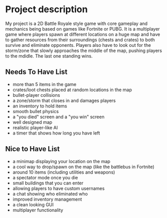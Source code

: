 # Project description

My project is a 2D Battle Royale style game with core gameplay and mechanics being based on games like Fortnite or PUBG. It is a multiplayer game where players spawn at different locations on a huge map and have to gather resources from their surroundings (chests and crates) to both survive and eliminate opponents. Players also have to look out for the storm/zone that slowly approaches the middle of the map, pushing players to the mdidle. The last one standing wins.

## Needs To Have List

- more than 5 items in the game
- crates/loot chests placed at random locations in the map
- bullet-player collisions
- a zone/storm that closes in and damages players
- an inventory to hold items
- smooth bullet physics
- a "you died" screen and a "you win" screen
- well designed map
- realistic player-like AI
- a timer that shows how long you have left

## Nice to Have List

- a minimap displaying your location on the map
- a cool way to drop/spawn on the map (like the battlebus in Fortnite)
- around 10 items (including utilities and weapons)
- a spectator mode once you die
- small buildings that you can enter
- allowing players to have custom usernames
- a chat showing who eliminated who
- improved inventory management
- a clean looking GUI
- multiplayer functionality

